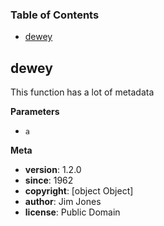 <!-- Generated by documentation.js. Update this documentation by updating the source code. -->

### Table of Contents

-   [dewey](#dewey)

## dewey

This function has a lot of metadata

**Parameters**

-   `a`  

**Meta**

-   **version**: 1.2.0
-   **since**: 1962
-   **copyright**: \[object Object]
-   **author**: Jim Jones
-   **license**: Public Domain
